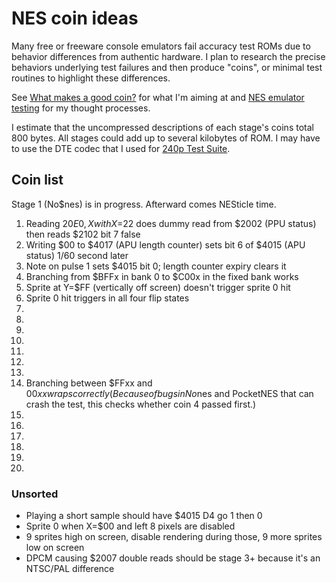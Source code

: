 NES coin ideas
==============

Many free or freeware console emulators fail accuracy test ROMs due
to behavior differences from authentic hardware.  I plan to research
the precise behaviors underlying test failures and then produce
"coins", or minimal test routines to highlight these differences.

See [What makes a good coin?] for what I'm aiming at and
[NES emulator testing] for my thought processes.

I estimate that the uncompressed descriptions of each stage's
coins total 800 bytes.  All stages could add up to several
kilobytes of ROM.  I may have to use the DTE codec that I used for
[240p Test Suite].

[What makes a good coin?]: ./good_coin.md
[NES emulator testing]: ./nes_emu_testing.md
[240p Test Suite]: https://github.com/pinobatch/240p-test-mini/nes

Coin list
---------
Stage 1 (No$nes) is in progress.  Afterward comes NESticle time.

1. Reading $20E0,X with X=$22 does dummy read from $2002 (PPU status)
   then reads $2102 bit 7 false
2. Writing $00 to $4017 (APU length counter) sets bit 6 of $4015
   (APU status) 1/60 second later
3. Note on pulse 1 sets $4015 bit 0; length counter expiry clears it
4. Branching from $BFFx in bank 0 to $C00x in the fixed bank works
5. Sprite at Y=$FF (vertically off screen) doesn't trigger sprite 0
   hit
6. Sprite 0 hit triggers in all four flip states
7. 
8. 
9. 
10. 
11. 
12. 
13. 
14. Branching between $FFxx and $00xx wraps correctly  
    (Because of bugs in No$nes and PocketNES that can crash the test,
    this checks whether coin 4 passed first.)
15. 
16. 
17. 
18. 
19. 
20. 

### Unsorted

* Playing a short sample should have $4015 D4 go 1 then 0
* Sprite 0 when X=$00 and left 8 pixels are disabled
* 9 sprites high on screen, disable rendering during those, 9 more
  sprites low on screen
* DPCM causing $2007 double reads should be stage 3+ because it's
  an NTSC/PAL difference
